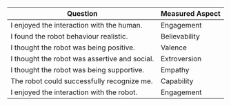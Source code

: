 | Question                                      | Measured Aspect |
| --------------------------------------------- | --------------- |
| I enjoyed the interaction with the human.     | Engagement      |
| I found the robot behaviour realistic.        | Believability   |
| I thought the robot was being positive.       | Valence         |
| I thought the robot was assertive and social. | Extroversion    |
| I thought the robot was being supportive.     | Empathy         |
| The robot could successfully recognize me.    | Capability      |
| I enjoyed the interaction with the robot.     | Engagement      |
